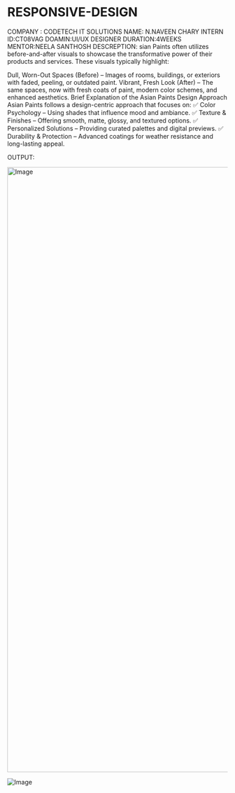 # RESPONSIVE-DESIGN

COMPANY : CODETECH IT SOLUTIONS
NAME: N.NAVEEN CHARY
INTERN ID:CT08VAG
DOAMIN:UI/UX DESIGNER
DURATION:4WEEKS
MENTOR:NEELA SANTHOSH
DESCREPTION:
sian Paints often utilizes before-and-after visuals to showcase the transformative power of their products and services. These visuals typically highlight:

Dull, Worn-Out Spaces (Before) – Images of rooms, buildings, or exteriors with faded, peeling, or outdated paint.
Vibrant, Fresh Look (After) – The same spaces, now with fresh coats of paint, modern color schemes, and enhanced aesthetics.
Brief Explanation of the Asian Paints Design Approach
Asian Paints follows a design-centric approach that focuses on:
✅ Color Psychology – Using shades that influence mood and ambiance.
✅ Texture & Finishes – Offering smooth, matte, glossy, and textured options.
✅ Personalized Solutions – Providing curated palettes and digital previews.
✅ Durability & Protection – Advanced coatings for weather resistance and long-lasting appeal.

OUTPUT:

<img width="1382" alt="Image" src="https://github.com/user-attachments/assets/23cab467-48f0-41c6-bc0f-0153da04b232" />

![Image](https://github.com/user-attachments/assets/ab5f4368-16ab-4d38-a5e2-74990fb86dfd)
